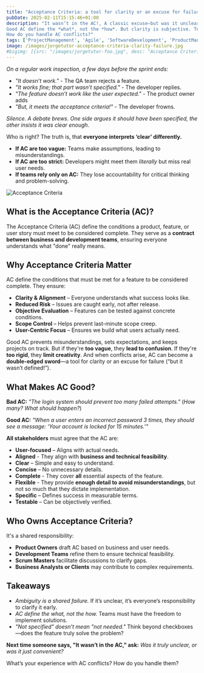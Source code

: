 ```yaml
---
title: "Acceptance Criteria: a tool for clarity or an excuse for failure"
pubDate: 2025-02-11T15:15:46+01:00
description: "It wasn’t in the AC!, A classic excuse—but was it unclear, or just convenient?
Good AC define the *what*, not the *how*. But clarity is subjective. Teams must refine, challenge, and think beyond checkboxes. AC are a *guideline*, not a safety net.  
How do you handle AC conflicts?"
tags: ['ProjectManagement', 'Agile', 'SoftwareDevelopment', 'ProductManagement', 'Scrum']
image: /images/jorgetutor-acceptance-criteria-clarity-failure.jpg
#bigimg: [{src: "/images/jorgetutor-foo.jpg", desc: "Acceptance Criteria a tool for clarity or an excuse for failure"}]
---
```


*On a regular work inspection, a few days before the sprint ends:*  

- *"It doesn’t work."* - The QA team rejects a feature.
- *"It works fine; that part wasn’t specified."* - The developer replies.
- *"The feature doesn’t work like the user expected."* - The product owner adds
- *"But, it meets the acceptance criteria!"* - The developer frowns.

*Silence. A debate brews. One side argues it *should have been specified*, the other insists *it was clear enough**.

Who is right? The truth is, that **everyone interprets ‘clear’ differently.**  

- **If AC are too vague:** Teams make assumptions, leading to misunderstandings.  
- **If AC are too strict:** Developers might meet them *literally* but miss real user needs.  
- **If teams rely only on AC:** They lose accountability for critical thinking and problem-solving.  

![Acceptance Criteria](/images/jorgetutor-acceptance-criteria-clarity-failure.jpg)

## **What is the Acceptance Criteria (AC)?**  
The Acceptance Criteria (AC) define the conditions a product, feature, or user story must meet to be considered complete. They serve as a **contract between business and development teams**, ensuring everyone understands what "done" really means.  

## Why Acceptance Criteria Matter
AC define the conditions that must be met for a feature to be considered complete. They ensure:  
- **Clarity & Alignment** – Everyone understands what success looks like.  
- **Reduced Risk** – Issues are caught early, not after release.  
- **Objective Evaluation** – Features can be tested against concrete conditions.  
- **Scope Control** – Helps prevent last-minute scope creep.  
- **User-Centric Focus** – Ensures we build what users actually need.  

Good AC prevents misunderstandings, sets expectations, and keeps projects on track. But if they're **too vague**, they **lead to confusion**. If they're **too rigid**, they **limit creativity**. And when conflicts arise, AC can become a **double-edged sword**—a tool for clarity or an excuse for failure (“but it wasn’t defined!”). 

## What Makes AC Good?

**Bad AC:** *"The login system should prevent too many failed attempts."* (*How many? What should happen?*)

**Good AC:** *"When a user enters an incorrect password 3 times, they should see a message: ‘Your account is locked for 15 minutes.’"*  

**All stakeholders** must agree that the AC are:  

- **User-focused** – Aligns with actual needs.  
- **Aligned** - They align with **business and technical feasibility**.  
- **Clear** – Simple and easy to understand.  
- **Concise** – No unnecessary details.  
- **Complete** - They cover **all** essential aspects of the feature.  
- **Flexible** - They provide **enough detail to avoid misunderstandings**, but not so much that they dictate implementation.  
- **Specific** – Defines success in measurable terms.  
- **Testable** – Can be objectively verified.  

## Who Owns Acceptance Criteria? 
It's a shared responsibility:  
- **Product Owners** draft AC based on business and user needs.  
- **Development Teams** refine them to ensure technical feasibility.  
- **Scrum Masters** facilitate discussions to clarify gaps.  
- **Business Analysts or Clients** may contribute to complex requirements.  

## Takeaways  
- *Ambiguity is a shared failure.* If it’s unclear, it’s everyone’s responsibility to clarify it early.  
- *AC define the *what*, not the *how*.* Teams must have the freedom to implement solutions.  
- *"Not specified" doesn’t mean "not needed."* Think beyond checkboxes—does the feature truly solve the problem?  

**Next time someone says, "It wasn’t in the AC," ask:** *Was it truly unclear, or was it just convenient?*  

What’s your experience with AC conflicts? How do you handle them?
